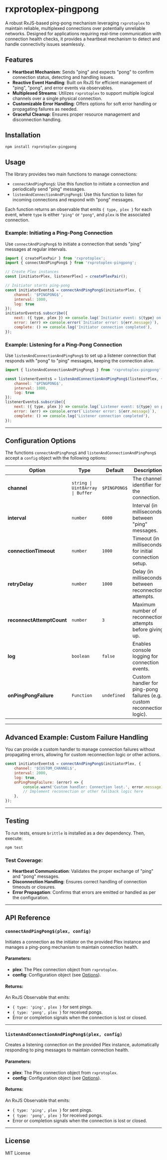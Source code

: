 # rxprotoplex-pingpong

A robust RxJS-based ping-pong mechanism leveraging `rxprotoplex` to maintain reliable, multiplexed connections over potentially unreliable networks. Designed for applications requiring real-time communication with connection health checks, it provides a heartbeat mechanism to detect and handle connectivity issues seamlessly.

## Features

- **Heartbeat Mechanism**: Sends "ping" and expects "pong" to confirm connection status, detecting and handling issues.
- **Reactive Event Handling**: Built on RxJS for efficient management of "ping", "pong", and error events via observables.
- **Multiplexed Streams**: Utilizes `rxprotoplex` to support multiple logical channels over a single physical connection.
- **Customizable Error Handling**: Offers options for soft error handling or propagating failures as needed.
- **Graceful Cleanup**: Ensures proper resource management and disconnection handling.

## Installation

```bash
npm install rxprotoplex-pingpong
```

## Usage

The library provides two main functions to manage connections:

- `connectAndPingPong$`: Use this function to initiate a connection and periodically send "ping" messages.
- `listenAndConnectionAndPingPong$`: Use this function to listen for incoming connections and respond with "pong" messages.

Each function returns an observable that emits `{ type, plex }` for each event, where `type` is either `"ping"` or `"pong"`, and `plex` is the associated connection.

### Example: Initiating a Ping-Pong Connection

Use `connectAndPingPong$` to initiate a connection that sends "ping" messages at regular intervals.

```javascript
import { createPlexPair } from 'rxprotoplex';
import { connectAndPingPong$ } from 'rxprotoplex-pingpong';

// Create Plex instances
const [initiatorPlex, listenerPlex] = createPlexPair();

// Initiator starts ping-pong
const initiatorEvents$ = connectAndPingPong$(initiatorPlex, { 
    channel: '$PINGPONG$', 
    interval: 1000, 
    log: true 
});
initiatorEvents$.subscribe({
    next: ({ type, plex }) => console.log(`Initiator event: ${type} on plex:`, plex),
    error: (err) => console.error(`Initiator error: ${err.message}`),
    complete: () => console.log('Initiator connection completed'),
});
```

### Example: Listening for a Ping-Pong Connection

Use `listenAndConnectionAndPingPong$` to set up a listener connection that responds with "pong" to "ping" messages, keeping the connection alive.

```javascript
import { listenAndConnectionAndPingPong$ } from 'rxprotoplex-pingpong';

const listenerEvents$ = listenAndConnectionAndPingPong$(listenerPlex, { 
    channel: '$PINGPONG$', 
    interval: 1000, 
    log: true 
});
listenerEvents$.subscribe({
    next: ({ type, plex }) => console.log(`Listener event: ${type} on plex:`, plex),
    error: (err) => console.error(`Listener error: ${err.message}`),
    complete: () => console.log('Listener connection completed'),
});
```

---

## Configuration Options

The functions `connectAndPingPong$` and `listenAndConnectionAndPingPong$` accept a `config` object with the following options:

| Option               | Type                       | Default       | Description                                                                 |
|----------------------|----------------------------|---------------|-----------------------------------------------------------------------------|
| **channel**          | `string \| Uint8Array \| Buffer` | `$PINGPONG$` | The channel identifier for the connection.                                 |
| **interval**         | `number`                  | `6000`        | Interval (in milliseconds) between "ping" messages.                        |
| **connectionTimeout**| `number`                  | `1000`        | Timeout (in milliseconds) for initial connection setup.                    |
| **retryDelay**       | `number`                  | `1000`        | Delay (in milliseconds) between reconnection attempts.                     |
| **reconnectAttemptCount** | `number`             | `3`           | Maximum number of reconnection attempts before giving up.                  |
| **log**              | `boolean`                 | `false`       | Enables console logging for connection events.                             |
| **onPingPongFailure**| `Function`                | `undefined`   | Custom handler for ping-pong failures (e.g., custom reconnection logic).   |

---

## Advanced Example: Custom Failure Handling

You can provide a custom handler to manage connection failures without propagating errors, allowing for custom reconnection logic or other actions.

```javascript
const initiatorEvents$ = connectAndPingPong$(initiatorPlex, {
    channel: '$CUSTOM_CHANNEL$',
    interval: 2000,
    log: true,
    onPingPongFailure: (error) => {
        console.warn('Custom handler: Connection lost.', error.message);
        // Implement reconnection or other fallback logic here
    },
});
```

---

## Testing

To run tests, ensure `brittle` is installed as a dev dependency. Then, execute:

```bash
npm test
```

### Test Coverage:
- **Heartbeat Communication**: Validates the proper exchange of "ping" and "pong" messages.
- **Disconnection Handling**: Ensures correct handling of connection timeouts or closures.
- **Error Propagation**: Confirms that errors are emitted or handled as per the configuration.

---

## API Reference

### `connectAndPingPong$(plex, config)`

Initiates a connection as the initiator on the provided Plex instance and manages a ping-pong mechanism to maintain connection health.

#### Parameters:
- **plex**: The Plex connection object from `rxprotoplex`.
- **config**: Configuration object (see [Options](#configuration-options)).

#### Returns:
An RxJS Observable that emits:
- `{ type: 'ping', plex }` for sent pings.
- `{ type: 'pong', plex }` for received pongs.
- Error or completion signals when the connection is lost or closed.

---

### `listenAndConnectionAndPingPong$(plex, config)`

Creates a listening connection on the provided Plex instance, automatically responding to ping messages to maintain connection health.

#### Parameters:
- **plex**: The Plex connection object from `rxprotoplex`.
- **config**: Configuration object (see [Options](#configuration-options)).

#### Returns:
An RxJS Observable that emits:
- `{ type: 'ping', plex }` for sent pings.
- `{ type: 'pong', plex }` for received pongs.
- Error or completion signals when the connection is lost or closed.

---

## License

MIT License
